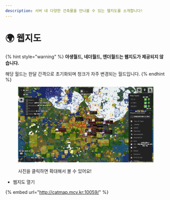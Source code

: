 ```yaml
---
description: 서버 내 다양한 건축물을 만나볼 수 있는 웹지도를 소개합니다!
---
```


# 🌍 웹지도

{% hint style="warning" %}
**야생월드, 네더월드, 엔더월드는 웹지도가 제공되지 않습니다.**

해당 월드는 한달 간격으로 초기화되며 청크가 자주 변경되는 월드입니다.
{% endhint %}

<figure><img src=".gitbook/assets/웹지도 설명.png" alt=""><figcaption><p>사진을 클릭하면 확대해서 볼 수 있어요!</p></figcaption></figure>

* 웹지도 열기

{% embed url="http://catmap.mcv.kr:10059/" %}
